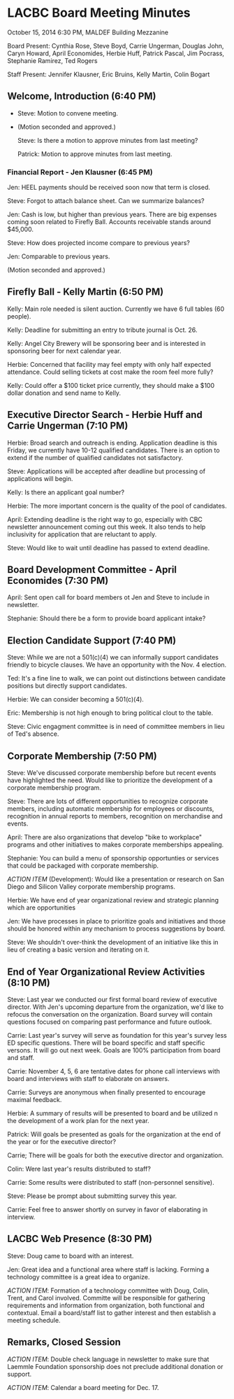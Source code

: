 LACBC Board Meeting Minutes
===========================

October 15, 2014
6:30 PM, MALDEF Building Mezzanine

Board Present: Cynthia Rose, Steve Boyd, Carrie Ungerman, Douglas John,
Caryn Howard, April Economides, Herbie Huff, Patrick Pascal, Jim Pocrass, Stephanie Ramirez,
Ted Rogers

Staff Present: Jennifer Klausner, Eric Bruins, Kelly Martin, Colin Bogart

## Welcome, Introduction (6:40 PM)

- Steve: Motion to convene meeting.

- (Motion seconded and approved.)

  Steve: Is there a motion to approve minutes from last meeting?

  Patrick: Motion to approve minutes from last meeting.

### Financial Report - Jen Klausner (6:45 PM)

  Jen: HEEL payments should be received soon now that term is closed.

  Steve: Forgot to attach balance sheet.  Can we summarize balances?

  Jen: Cash is low, but higher than previous years.  There are big expenses coming
  soon related to Firefly Ball.  Accounts receivable stands around $45,000.

  Steve: How does projected income compare to previous years?

  Jen: Comparable to previous years.

  (Motion seconded and approved.)

## Firefly Ball - Kelly Martin (6:50 PM)

  Kelly: Main role needed is silent auction.  Currently we have 6 full tables
  (60 people).

  Kelly: Deadline for submitting an entry to tribute journal is Oct. 26.

  Kelly: Angel City Brewery will be sponsoring beer and is interested in sponsoring
  beer for next calendar year.

  Herbie: Concerned that facility may feel empty with only half expected attendance.
  Could selling tickets at cost make the room feel more fully?

  Kelly: Could offer a $100 ticket price currently, they should make a $100 dollar donation
  and send name to Kelly.

## Executive Director Search - Herbie Huff and Carrie Ungerman (7:10 PM)

  Herbie: Broad search and outreach is ending.  Application deadline is this Friday, we currently have
  10-12 qualified candidates.  There is an option to extend if the number of qualified candidates
  not satisfactory.

  Steve: Applications will be accepted after deadline but processing of applications will begin.

  Kelly: Is there an applicant goal number?

  Herbie: The more important concern is the quality of the pool of candidates.

  April: Extending deadline is the right way to go, especially with CBC newsletter announcement coming out this week.
  It also tends to help inclusivity for application that are reluctant to apply.

  Steve: Would like to wait until deadline has passed to extend deadline.

## Board Development Committee - April Economides (7:30 PM)

  April: Sent open call for board members ot Jen and Steve to include in newsletter.

  Stephanie: Should there be a form to provide board applicant intake?

## Election Candidate Support (7:40 PM)

  Steve: While we are not a 501(c)(4) we can informally support candidates friendly to bicycle clauses.
  We have an opportunity with the Nov. 4 election.

  Ted: It's a fine line to walk, we can point out distinctions between candidate positions but directly
  support candidates.

  Herbie: We can consider becoming a 501(c)(4).

  Eric: Membership is not high enough to bring political clout to the table.

  Steve: Civic engagment committee is in need of committee members in lieu of Ted's absence.

## Corporate Membership (7:50 PM)

  Steve: We've discussed corporate membership before but recent events have highlighted the need.  Would
  like to prioritize the development of a corporate membership program.

  Steve: There are lots of different opportunities to recognize corporate members, including automatic membership
  for employees or discounts, recognition in annual reports to members, recognition on merchandise and events.

  April: There are also organizations that develop "bike to workplace" programs and other initiatives to
  makes corporate memberships appealing.

  Stephanie: You can build a menu of sponsorship opportunties or services that could be packaged with
  corporate membership.

  *ACTION ITEM* (Development): Would like a presentation or research on San Diego and Silicon Valley corporate membership programs.

  Herbie:  We have end of year organizational review and strategic planning which are opportunities

  Jen: We have processes in place to prioritize goals and initiatives and those should be honored within any mechanism
  to process suggestions by board.

  Steve: We shouldn't over-think the development of an initiative like this in lieu of creating a basic version
  and iterating on it.

##  End of Year Organizational Review Activities (8:10 PM)

  Steve: Last year we conducted our first formal board review of executive director.  With Jen's upcoming
  departure from the organization, we'd like to refocus the conversation on the organization.  Board survey
  will contain questions focused on comparing past performance and future outlook.

  Carrie: Last year's survey will serve as foundation for this year's survey less ED specific questions.  There will
  be board specific and staff specific versons.  It will go out next week.  Goals are 100% participation
  from board and staff.

  Carrie: November 4, 5, 6 are tentative dates for phone call interviews with board and interviews with staff
  to elaborate on answers.

  Carrie: Surveys are anonymous when finally presented to encourage maximal feedback.

  Herbie: A summary of results will be presented to board and be utilized n the development of a work plan
  for the next year.

  Patrick: Will goals be presented as goals for the organization at the end of the year or for the executive director?

  Carrie; There will be goals for both the executive director and organization.

  Colin: Were last year's results distributed to staff?

  Carrie: Some results were distributed to staff (non-personnel sensitive).

  Steve: Please be prompt about submitting survey this year.

  Carrie: Feel free to answer shortly on survey in favor of elaborating in interview.

## LACBC Web Presence (8:30 PM)

  Steve: Doug came to board with an interest.

  Jen: Great idea and a functional area where staff is lacking.  Forming a technology committee is a great idea
  to organize.

  *ACTION ITEM*: Formation of a technology committee with Doug, Colin, Trent, and Carol involved.  Committe will
  be responsible for gathering requirements and information from organization, both functional and contextual.  Email
  a board/staff list to gather interest and then establish a meeting schedule.

## Remarks, Closed Session

  *ACTION ITEM*: Double check language in newsletter to make sure that Laemmle Foundation sponsorship
  does not preclude additional donation or support.

  *ACTION ITEM*: Calendar a board meeting for Dec. 17.
